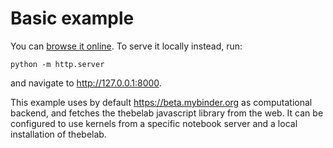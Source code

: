 # Basic example

You can [browse it online](https://nthiery.github.io/thebelab/example/).
To serve it locally instead, run:

    python -m http.server

and navigate to http://127.0.0.1:8000.

This example uses by default https://beta.mybinder.org as
computational backend, and fetches the thebelab javascript library
from the web. It can be configured to use kernels from a specific
notebook server and a local installation of thebelab.

